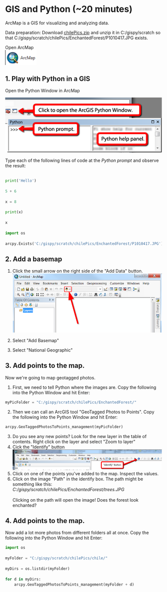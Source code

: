 # GIS and Python  (~20 minutes)

ArcMap is a GIS for visualizing and analyzing data.  

Data preparation: Download [chilePics.zip](https://drive.google.com/file/d/1Y-IzaKyDzhxHhgOHhwpTBZ0afLWaXERP/view?usp=sharing) and unzip it in C:/gispy/scratch so that C:/gispy/scratch/chilePics/EnchantedForest/P1010417.JPG exists. 

Open ArcMap <br>
<img src="./ArcMap.png" alt="ArcMap" width="100"/>

## 1. Play with Python in a GIS
Open the Python Window in ArcMap

![Python Window](../images/pythonWindow.png)

  Type each of the following lines of code at the *Python prompt* and observe the result:

```Python

print('Hello')

5 + 6

x = 8

print(x)

x  

import os

arcpy.Exists('C:/gispy/scratch/chilePics/EnchantedForest/P1010417.JPG') # should say True.  If not, raise your hand!
```
## 2. Add a basemap

1. Click the small arrow on the right side of the "Add Data" button.
![Add data](./addData.png)

2. Select "Add Basemap"

3. Select "National Geographic"

## 3. Add points to the map.
Now we're going to map geotagged photos.  

1. First, we need to tell Python where the images are.  Copy the following into the Python Window and hit Enter:

```Python
myPicFolder = "C:/gispy/scratch/chilePics/EnchantedForest/"
```
2. Then we can call an ArcGIS tool "GeoTagged Photos to Points".   Copy the following into the Python Window and hit Enter:
```Python
arcpy.GeoTaggedPhotosToPoints_management(myPicFolder)
```
3. Do you see any new points?  Look for the new layer in the table of contents.  Right click on the layer and select "Zoom to layer"
4. Cick the "Identify" button <br>
  <img src="./identifyButton.png" alt="Identify button" /><br>
5. Click on one of the points you've added to the map. Inspect the values.<br>
6. Click on the image "Path" in the identify box. The path might be something like this:<br>  <i>C:/gispy/scratch/chilePics/EnchantedForest/trees.JPG</i> <br>  
Clicking on the path will open the image!  Does the forest look enchanted?

## 4. Add points to the map.

Now add a lot more photos from different folders all at once. Copy the following into the Python Window and hit Enter:
```Python
import os

myFolder = "C:/gispy/scratch/chilePics/chile/"

myDirs = os.listdir(myFolder)

for d in myDirs:
    arcpy.GeoTaggedPhotosToPoints_management(myFolder + d)
```

